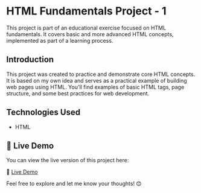 # HTML Fundamentals Project - 1

This project is part of an educational exercise focused on HTML fundamentals. It covers basic and more advanced HTML concepts, implemented as part of a learning process.


## Introduction
This project was created to practice and demonstrate core HTML concepts. It is based on my own idea and serves as a practical example of building web pages using HTML. You'll find examples of basic HTML tags, page structure, and some best practices for web development.


## Technologies Used
- HTML

## 🚀 Live Demo  
You can view the live version of this project here:  

🔗 [Live Demo](https://saharzakersoltani.github.io/project-HTML-Fundamentals-1/)  

Feel free to explore and let me know your thoughts! 😊  


